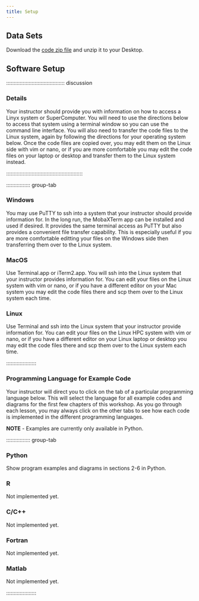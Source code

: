 ```yaml
---
title: Setup
---
```


## Data Sets

<!--
FIXME: place any data you want learners to use in `episodes/data` and then use
       a relative link ( [data zip file](data/lesson-data.zip) ) to provide a
       link to it, replacing the example.com link.
-->
Download the [code zip file](data/code.zip) and unzip it to your Desktop.

## Software Setup

::::::::::::::::::::::::::::::::::::::: discussion

### Details

Your instructor should provide you with information on how to access a
Linyx system or SuperComputer.
You will need to use the directions below to access that system using
a terminal window so you can use the command line interface.
You will also need to transfer the code files to the Linux system, again
by following the directions for your operating system below.
Once the code files are copied over, you may edit them on the Linux side with
vim or nano, or if you are more comfortable you may edit the code files on
your laptop or desktop and transfer them to the Linux system instead.

:::::::::::::::::::::::::::::::::::::::::::::::::::

:::::::::::::::: group-tab

### Windows

You may use PuTTY to ssh into a system that your instructor should provide
information for.  In the long run, the MobaXTerm app can be installed and used
if desired.  It provides the same terminal access as PuTTY but also provides a
convenient file transfer capability.  This is especially useful if you are more
comfortable editting your files on the Windows side then transferring them over
to the Linux system.

### MacOS

Use Terminal.app or iTerm2.app.  You will ssh into the Linux system that
your instructor provides information for.  You can edit your files on 
the Linux system with vim or nano, or if you have a different editor
on your Mac system you may edit the code files there and scp them
over to the Linux system each time.

### Linux

Use Terminal and ssh into the Linux system that your instructor provide 
information for.  You can edit your files on 
the Linux HPC system with vim or nano, or if you have a different editor
on your Linux laptop or desktop you may edit the code files there and scp them
over to the Linux system each time.

::::::::::::::::::::

### Programming Language for Example Code

Your instructor will direct you to click on the tab of a particular
programming language below.  This will select the language for all
example codes and diagrams for the first few chapters of this workshop.
As you go through each lesson, you may always click on the other tabs
to see how each code is implemented in the different programming
languages.

**NOTE** - Examples are currently only available in Python.

:::::::::::::::: group-tab

### Python

Show program examples and diagrams in sections 2-6 in Python.

### R

Not implemented yet.

### C/C++

Not implemented yet.

### Fortran

Not implemented yet.

### Matlab

Not implemented yet.

::::::::::::::::::::

